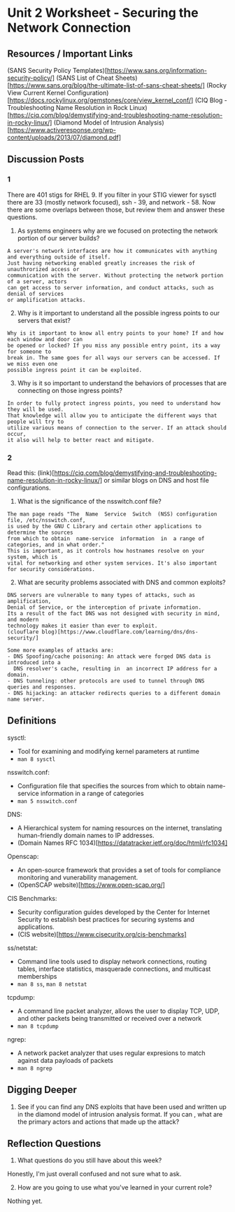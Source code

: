 # Unit 2 Worksheet - Securing the Network Connection

## Resources / Important Links

(SANS Security Policy Templates)[https://www.sans.org/information-security-policy/]
(SANS List of Cheat Sheets)[https://www.sans.org/blog/the-ultimate-list-of-sans-cheat-sheets/]
(Rocky View Current Kernel Configuration)[https://docs.rockylinux.org/gemstones/core/view_kernel_conf/]
(CIQ Blog - Troubleshooting Name Resolution in Rock Linux)[https://ciq.com/blog/demystifying-and-troubleshooting-name-resolution-in-rocky-linux/]
(Diamond Model of Intrusion Analysis)[https://www.activeresponse.org/wp-content/uploads/2013/07/diamond.pdf]


## Discussion Posts

### 1

There are 401 stigs for RHEL 9. If you filter in your STIG viewer for sysctl there 
are 33 (mostly network focused), ssh - 39, and network - 58. 
Now there are some overlaps between those, but review them and answer these questions.

1. As systems engineers why are we focused on protecting the network portion of our server builds?

```
A server's network interfaces are how it communicates with anything and everything outside of itself.
Just having networking enabled greatly increases the risk of unauthrorized access or 
communication with the server. Without protecting the network portion of a server, actors 
can get access to server information, and conduct attacks, such as denial of services 
or amplification attacks.
```

2. Why is it important to understand all the possible ingress points to our servers that exist?

```
Why is it important to know all entry points to your home? If and how each window and door can
be opened or locked? If you miss any possible entry point, its a way for someone to
break in. The same goes for all ways our servers can be accessed. If we miss even one 
possible ingress point it can be exploited.
```

3. Why is it so important to understand the behaviors of processes that are connecting 
on those ingress points?

```
In order to fully protect ingress points, you need to understand how they will be used.
That knowledge will allow you to anticipate the different ways that people will try to
utilize various means of connection to the server. If an attack should occur, 
it also will help to better react and mitigate.
```

### 2

Read this: (link)[https://ciq.com/blog/demystifying-and-troubleshooting-name-resolution-in-rocky-linux/] or
similar blogs on DNS and host file configurations.

1. What is the significance of the nsswitch.conf file?

```
The man page reads "The  Name  Service  Switch  (NSS) configuration file, /etc/nsswitch.conf,
is used by the GNU C Library and certain other applications to determine the sources 
from which to obtain  name-service  information  in  a range of categories, and in what order."
This is important, as it controls how hostnames resolve on your system, which is 
vital for networking and other system services. It's also important for security considerations.
```

2. What are security problems associated with DNS and common exploits? 

```
DNS servers are vulnerable to many types of attacks, such as amplification, 
Denial of Service, or the interception of private information.
Its a result of the fact DNS was not designed with security in mind, and modern
technology makes it easier than ever to exploit. 
(clouflare blog)[https://www.cloudflare.com/learning/dns/dns-security/]

Some more examples of attacks are:
- DNS Spoofing/cache poisoning: An attack were forged DNS data is introduced into a
  DNS resolver's cache, resulting in  an incorrect IP address for a domain.
- DNS tunneling: other protocols are used to tunnel through DNS queries and responses.
- DNS hijacking: an attacker redirects queries to a different domain name server.
```


## Definitions

sysctl:
  - Tool for examining and modifying kernel parameters at runtime
  - `man 8 sysctl`

nsswitch.conf:
  - Configuration file that specifies the sources from which to obtain name-service
  information in a range of categories
  - `man 5 nsswitch.conf`

DNS:
  - A Hierarchical system for naming resources on the internet, translating 
  human-friendly domain names to IP addresses.
  - (Domain Names RFC 1034)[https://datatracker.ietf.org/doc/html/rfc1034]

Openscap:
  - An open-source framework that provides a set of tools for compliance monitoring and
  vunerability management.
  - (OpenSCAP website)[https://www.open-scap.org/]

CIS Benchmarks:
  - Security configuration guides developed by the Center for Internet Security to
  establish best practices for securing systems and applications.
  - (CIS website)[https://www.cisecurity.org/cis-benchmarks]

ss/netstat:
  - Command line tools used to display network connections, routing tables, interface
  statistics, masquerade connections, and multicast memberships
  - `man 8 ss`, `man 8 netstat`

tcpdump:
  - A command line packet analyzer, allows the user to display TCP, UDP, and other
  packets being transmitted or received over a network
  - `man 8 tcpdump`

ngrep:
  - A network packet analyzer that uses regular expresions to match against 
  data payloads of packets
  - `man 8 ngrep`

## Digging Deeper

1. See if you can find any DNS exploits that have been used and written up in the diamond model
of intrusion analysis format. If you can , what are the primary actors and actions that made up the attack?

## Reflection Questions

1. What questions do you still have about this week?

Honestly, I'm just overall confused and not sure what to ask.

2. How are you going to use what you've learned in your current role?

Nothing yet.
